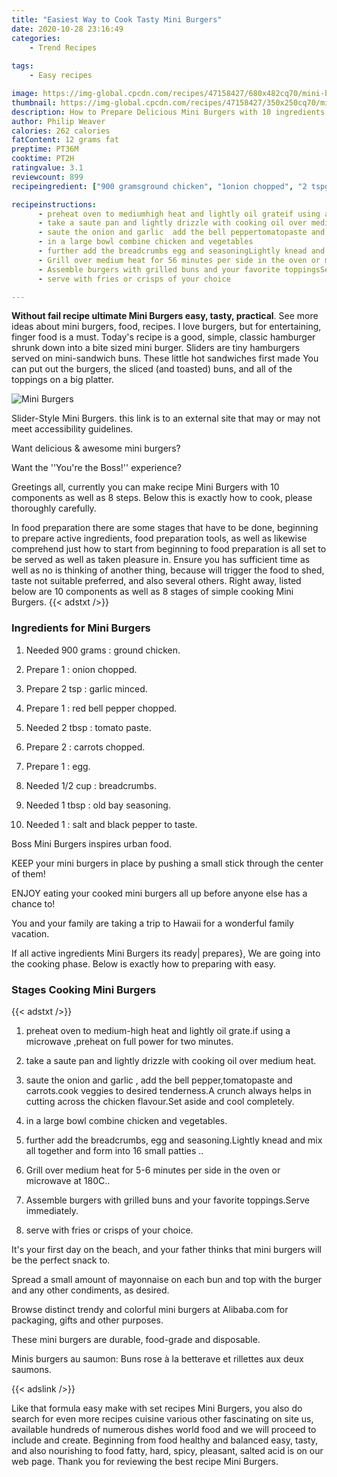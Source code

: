 ```yaml
---
title: "Easiest Way to Cook Tasty Mini Burgers"
date: 2020-10-28 23:16:49
categories:
    - Trend Recipes
    
tags:
    - Easy recipes

image: https://img-global.cpcdn.com/recipes/47158427/680x482cq70/mini-burgers-recipe-main-photo.jpg
thumbnail: https://img-global.cpcdn.com/recipes/47158427/350x250cq70/mini-burgers-recipe-main-photo.jpg
description: How to Prepare Delicious Mini Burgers with 10 ingredients and 8 stages of easy cooking.
author: Philip Weaver
calories: 262 calories
fatContent: 12 grams fat
preptime: PT36M
cooktime: PT2H
ratingvalue: 3.1
reviewcount: 899
recipeingredient: ["900 gramsground chicken", "1onion chopped", "2 tspgarlic minced", "1red bell pepper chopped", "2 tbsptomato paste", "2carrots chopped", "1egg", "1/2 cupbreadcrumbs", "1 tbspold bay seasoning", "1salt and black pepper to taste"]

recipeinstructions: 
      - preheat oven to mediumhigh heat and lightly oil grateif using a microwave preheat on full power for two minutes 
      - take a saute pan and lightly drizzle with cooking oil over medium heat 
      - saute the onion and garlic  add the bell peppertomatopaste and carrotscook veggies to desired tendernessA crunch always helps in cutting across the chicken flavourSet aside and cool completely 
      - in a large bowl combine chicken and vegetables 
      - further add the breadcrumbs egg and seasoningLightly knead and mix all together and form into 16 small patties  
      - Grill over medium heat for 56 minutes per side in the oven or microwave at 180C 
      - Assemble burgers with grilled buns and your favorite toppingsServe immediately 
      - serve with fries or crisps of your choice

---
```




**Without fail recipe ultimate Mini Burgers easy, tasty, practical**. See more ideas about mini burgers, food, recipes. I love burgers, but for entertaining, finger food is a must. Today&#39;s recipe is a good, simple, classic hamburger shrunk down into a bite sized mini burger. Sliders are tiny hamburgers served on mini-sandwich buns. These little hot sandwiches first made You can put out the burgers, the sliced (and toasted) buns, and all of the toppings on a big platter.


![Mini Burgers](https://img-global.cpcdn.com/recipes/47158427/680x482cq70/mini-burgers-recipe-main-photo.jpg "Mini Burgers")



Slider-Style Mini Burgers. this link is to an external site that may or may not meet accessibility guidelines.

Want delicious &amp; awesome mini burgers?

Want the &#39;&#39;You&#39;re the Boss!&#39;&#39; experience?


Greetings all, currently you can make recipe Mini Burgers with 10 components as well as 8 steps. Below this is exactly how to cook, please thoroughly carefully.

In food preparation there are some stages that have to be done, beginning to prepare active ingredients, food preparation tools, as well as likewise comprehend just how to start from beginning to food preparation is all set to be served as well as taken pleasure in. Ensure you has sufficient time as well as no is thinking of another thing, because will trigger the food to shed, taste not suitable preferred, and also several others. Right away, listed below are 10 components as well as 8 stages of simple cooking Mini Burgers.
{{< adstxt />}}

### Ingredients for Mini Burgers


1. Needed 900 grams : ground chicken.

1. Prepare 1 : onion chopped.

1. Prepare 2 tsp : garlic minced.

1. Prepare 1 : red bell pepper chopped.

1. Needed 2 tbsp : tomato paste.

1. Prepare 2 : carrots chopped.

1. Prepare 1 : egg.

1. Needed 1/2 cup : breadcrumbs.

1. Needed 1 tbsp : old bay seasoning.

1. Needed 1 : salt and black pepper to taste.


Boss Mini Burgers inspires urban food.

KEEP your mini burgers in place by pushing a small stick through the center of them!

ENJOY eating your cooked mini burgers all up before anyone else has a chance to!

You and your family are taking a trip to Hawaii for a wonderful family vacation.


If all active ingredients Mini Burgers its ready| prepares}, We are going into the cooking phase. Below is exactly how to preparing with easy.

### Stages Cooking Mini Burgers

{{< adstxt />}}


1. preheat oven to medium-high heat and lightly oil grate.if using a microwave ,preheat on full power for two minutes.



1. take a saute pan and lightly drizzle with cooking oil over medium heat.



1. saute the onion and garlic , add the bell pepper,tomatopaste and carrots.cook veggies to desired tenderness.A crunch always helps in cutting across the chicken flavour.Set aside and cool completely.



1. in a large bowl combine chicken and vegetables.



1. further add the breadcrumbs, egg and seasoning.Lightly knead and mix all together and form into 16 small patties ..



1. Grill over medium heat for 5-6 minutes per side in the oven or microwave at 180C..



1. Assemble burgers with grilled buns and your favorite toppings.Serve immediately.



1. serve with fries or crisps of your choice.




It&#39;s your first day on the beach, and your father thinks that mini burgers will be the perfect snack to.

Spread a small amount of mayonnaise on each bun and top with the burger and any other condiments, as desired.

Browse distinct trendy and colorful mini burgers at Alibaba.com for packaging, gifts and other purposes.

These mini burgers are durable, food-grade and disposable.

Minis burgers au saumon: Buns rose à la betterave et rillettes aux deux saumons.


{{< adslink />}}

Like that formula easy make with set recipes Mini Burgers, you also do search for even more recipes cuisine various other fascinating on site us, available hundreds of numerous dishes world food and we will proceed to include and create. Beginning from food healthy and balanced easy, tasty, and also nourishing to food fatty, hard, spicy, pleasant, salted acid is on our web page. Thank you for reviewing the best recipe Mini Burgers.
